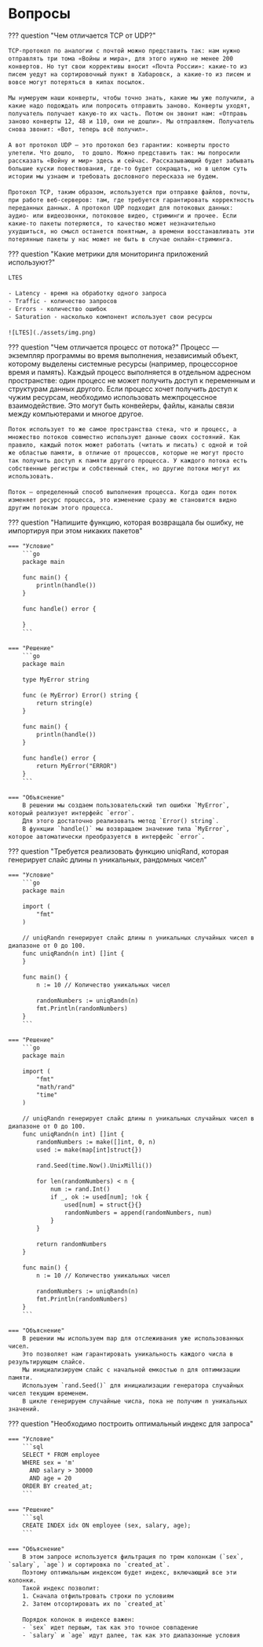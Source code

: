 # Вопросы

??? question "Чем отличается TCP от UDP?"

    TCP-протокол по аналогии с почтой можно представить так: нам нужно отправлять три тома «Войны и мира», для этого нужно не менее 200 конвертов. Но тут свои коррективы вносит «Почта России»: какие-то из писем уедут на сортировочный пункт в Хабаровск, а какие-то из писем и вовсе могут потеряться в кипах посылок.

    Мы нумеруем наши конверты, чтобы точно знать, какие мы уже получили, а какие надо подождать или попросить отправить заново. Конверты уходят, получатель получает какую-то их часть. Потом он звонит нам: «Отправь заново конверты 12, 48 и 110, они не дошли». Мы отправляем. Получатель снова звонит: «Вот, теперь всё получил».

    А вот протокол UDP — это протокол без гарантии: конверты просто улетели. Что дошло,  то дошло. Можно представить так: мы попросили рассказать «Войну и мир» здесь и сейчас. Рассказывающий будет забывать большие куски повествования, где-то будет сокращать, но в целом суть истории мы узнаем и требовать дословного пересказа не будем.

    Протокол TCP, таким образом, используется при отправке файлов, почты, при работе веб-серверов: там, где требуется гарантировать корректность переданных данных. А протокол UDP подходит для потоковых данных: аудио- или видеозвонки, потоковое видео, стриминги и прочее. Если какие-то пакеты потеряются, то качество может незначительно ухудшиться, но смысл останется понятным, а времени восстанавливать эти потерянные пакеты у нас может не быть в случае онлайн-стриминга.

??? question "Какие метрики для мониторинга приложений используют?"

    LTES

    - Latency - время на обработку одного запроса
    - Traffic - количество запросов
    - Errors - количество ошибок
    - Saturation - насколько компонент использует свои ресурсы

    ![LTES](./assets/img.png)

??? question "Чем отличается процесс от потока?"
    Процесс — экземпляр программы во время выполнения, независимый объект, которому выделены системные ресурсы (например, процессорное время и память). Каждый процесс выполняется в отдельном адресном пространстве: один процесс не может получить доступ к переменным и структурам данных другого. Если процесс хочет получить доступ к чужим ресурсам, необходимо использовать межпроцессное взаимодействие. Это могут быть конвейеры, файлы, каналы связи между компьютерами и многое другое.

    Поток использует то же самое пространства стека, что и процесс, а множество потоков совместно используют данные своих состояний. Как правило, каждый поток может работать (читать и писать) с одной и той же областью памяти, в отличие от процессов, которые не могут просто так получить доступ к памяти другого процесса. У каждого потока есть собственные регистры и собственный стек, но другие потоки могут их использовать.

    Поток — определенный способ выполнения процесса. Когда один поток изменяет ресурс процесса, это изменение сразу же становится видно другим потокам этого процесса.

??? question "Напишите функцию, которая возвращала бы ошибку, не импортируя при этом никаких пакетов"
    
    === "Условие"
        ```go
        package main

        func main() {
            println(handle())
        }

        func handle() error {
            
        }
        ```
    
    === "Решение"
        ```go
        package main

        type MyError string

        func (e MyError) Error() string {
            return string(e)
        }

        func main() {
            println(handle())
        }

        func handle() error {
            return MyError("ERROR")
        }
        ```
    
    === "Объяснение"
        В решении мы создаем пользовательский тип ошибки `MyError`, который реализует интерфейс `error`. 
        Для этого достаточно реализовать метод `Error() string`. 
        В функции `handle()` мы возвращаем значение типа `MyError`, которое автоматически преобразуется в интерфейс `error`.

??? question "Требуется реализовать функцию uniqRand, которая генерирует слайс длины n уникальных, рандомных чисел"
    
    === "Условие"
        ```go
        package main

        import (
            "fmt"
        )

        // uniqRandn генерирует слайс длины n уникальных случайных чисел в диапазоне от 0 до 100.
        func uniqRandn(n int) []int {
        }

        func main() {
            n := 10 // Количество уникальных чисел

            randomNumbers := uniqRandn(n)
            fmt.Println(randomNumbers)
        }
        ```
    
    === "Решение"
        ```go
        package main

        import (
            "fmt"
            "math/rand"
            "time"
        )

        // uniqRandn генерирует слайс длины n уникальных случайных чисел в диапазоне от 0 до 100.
        func uniqRandn(n int) []int {
            randomNumbers := make([]int, 0, n)
            used := make(map[int]struct{})

            rand.Seed(time.Now().UnixMilli())

            for len(randomNumbers) < n {
                num := rand.Int()
                if _, ok := used[num]; !ok {
                    used[num] = struct{}{}
                    randomNumbers = append(randomNumbers, num)
                }
            }

            return randomNumbers
        }

        func main() {
            n := 10 // Количество уникальных чисел

            randomNumbers := uniqRandn(n)
            fmt.Println(randomNumbers)
        }
        ```
    
    === "Объяснение"
        В решении мы используем map для отслеживания уже использованных чисел. 
        Это позволяет нам гарантировать уникальность каждого числа в результирующем слайсе.
        Мы инициализируем слайс с начальной емкостью n для оптимизации памяти.
        Используем `rand.Seed()` для инициализации генератора случайных чисел текущим временем.
        В цикле генерируем случайные числа, пока не получим n уникальных значений.

??? question "Необходимо построить оптимальный индекс для запроса"
    
    === "Условие"
        ```sql
        SELECT * FROM employee 
        WHERE sex = 'm' 
          AND salary > 30000 
          AND age = 20 
        ORDER BY created_at;
        ```
    
    === "Решение"
        ```sql
        CREATE INDEX idx ON employee (sex, salary, age);
        ```
    
    === "Объяснение"
        В этом запросе используется фильтрация по трем колонкам (`sex`, `salary`, `age`) и сортировка по `created_at`. 
        Поэтому оптимальным индексом будет индекс, включающий все эти колонки. 
        Такой индекс позволит:
        1. Сначала отфильтровать строки по условиям
        2. Затем отсортировать их по `created_at`
        
        Порядок колонок в индексе важен:
        - `sex` идет первым, так как это точное совпадение
        - `salary` и `age` идут далее, так как это диапазонные условия

